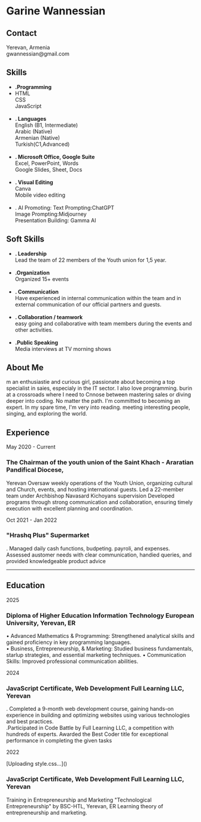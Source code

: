 <!DOCTYPE html>
<html lang="en">
<head>
    <meta charset="UTF-8">
    <meta http-equiv="X-UA-Compatible" content="IE=edge">
    <meta name="viewport" content="width=device-width, initial-scale=1.0">
    <link rel="stylesheet" href="style.css">
    <title>RSschool-cv</title>
</head>
<body>

<div class="container">
        <div class="sidebar">
          <h1>Garine Wannessian</h1>
          <h2>Contact</h2>
          <p>Yerevan, Armenia<br>gwannessian@gmail.com</p>
          <h2>Skills</h2>
          <ul>
            <li><b>.Programming</b></li>
            <li>HTML <br>CSS <br>JavaScript</li><br>
            <li><b>. Languages</b><br>English (B1, Intermediate)<br>Arabic (Native)<br>Armenian (Native)<br>Turkish(C1,Advanced)</li><br>
            <li><b>. Microsoft Office, Google Suite</b><br>Excel, PowerPoint, Words<br>Google Slides, Sheet, Docs</li><br>
            <li><b>. Visual Editing</b><br>Canva<br>Mobile video editing</li><br>
            <li>. AI Promoting: Text Prompting:ChatGPT<br>Image Prompting:Midjourney<br>Presentation Building: Gamma AI</li>
          </ul>
          <h2>Soft Skills</h2>
          <ul>
            <li><b>. Leadership</b><br>Lead the team of 22 members of the Youth union for 1,5 year.<br></li><br>
            <li><b>.Organization</b><br>Organized 15+ events</li><br>
            <li><b>. Communication</b><br>Have experienced in internal communication within the team and in external communication of our official partners and guests.</li><br>
            <li><b>. Collaboration / teamwork</b><br>easy going and collaborative with team members during the events and other activities.</li><br>
            <li><b>.Public Speaking</b><br>Media interviews at TV morning shows</li>
          </ul>
        </div>
        <div class="content">
          <h2>About Me</h2>
          <p>m an enthusiastie and curious girl, passionate about becoming a top specialist in saies, especialy in the IT sector. I also love programming. burin at a crossroads where I need to Cnnose between mastering sales or diving deeper into coding. No matter the path. I'm committed to becoming an expert. In my spare time, I'm very into reading. meeting interesting people, singing, and exploring the world.</p>
          <h2>Experience</h2>
          <div>
            <p>May 2020 - Current</p>
            <h3>The Chairman of the youth union of the Saint Khach - Araratian
                Pandifical Diocese, </h3>
                <p>Yerevan
                    Oversaw weekly operations of the Youth Union, organizing cultural and Church, events, and hosting international guests. Led a 22-member team under Archbishop Navasard Kichoyans supervision
                    Developed programs through strong communication and collaboration, ensuring timely execution with excellent planning and coordination.</p>
          </div>
          <div>
            <p>Oct 2021 - Jan 2022</p>
            <h3>"Hrashq Plus" Supermarket</h3>
            <p>. Managed daily cash functions, budpeting. payroli, and expenses.<br>Assessed austomer needs with clear communication, handied queries, and provided knowledgeable product advice</p>
          </div>
          <hr>
          <h2>Education</h2>
          <div>
            <p>2025</p>
            <h3>Diploma of Higher Education Information Technology
                European University, Yerevan, ER</h3>
                <p>• Advanced Mathematics & Programming: Strengthened analytical skills and gained proficiency in key programming languages.
                    <br>• Business, Entrepreneurship, & Marketing: Studied business fundamentals, starlup strategies, and essential marketing techniques.
                    • Communication Skills: Improved professional communication abilities.</p>
          </div>
          <div>
            <p>2024</p>
            <h3>JavaScript Certificate, Web Development Full Learning LLC, Yerevan</h3>
            <p>. Completed a 9-month web development course, gaining hands-on experience in building and optimizing websites using various technologies and best practices.
                <br>.Participated in Code Battle by Full Learning LLC, a competition with hundreds of experts. Awarded the Best Coder title for exceptional performance in completing the given tasks</p>
          </div>
          <div>
            <p>2022</p>[Uploading style.css…]()
            <h3>JavaScript Certificate, Web Development Full Learning LLC, Yerevan</h3>
            <p>Training in Entrepreneurship and Marketing
                "Technological Entrepreneurship" by BSC-HTL, Yerevan, ER
                Learning theory of entrepreneurship and marketing.</p>
          </div>
        </div>
      </div>
</body>
</html>


